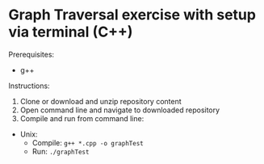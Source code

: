 # Graph Traversal exercise with setup via terminal (C++)

Prerequisites: 
* g++

Instructions:
1. Clone or download and unzip repository content
2. Open command line and navigate to downloaded repository
3. Compile and run from command line:
* Unix:
  * Compile: ``` g++ *.cpp -o graphTest ```
  * Run: ``` ./graphTest ```
